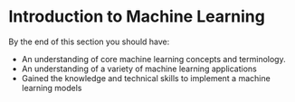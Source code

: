 # Introduction to Machine Learning

By the end of this section you should have:
- An understanding of core machine learning concepts and terminology. 
- An understanding of a variety of machine learning applications
- Gained the knowledge and technical skills to implement a machine learning models